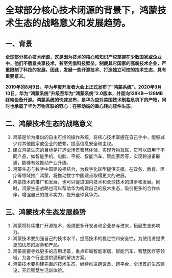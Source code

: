 #  全球部分核心技术闭源的背景下，鸿蒙技术生态的战略意义和发展趋势。



## 一、背景

**全球部分核心技术闭源，这是因为技术的核心和知识产权掌握在少数国家或企业中，他们不愿意共享技术，甚至凭借科技壁垒，制裁其它国家的高新技术企业，严重限制了科技的发展，因此，发展一些开源技术、打造独立可控的技术生态，具有重要意义。**

**2019年的8月9日，华为年度开发者大会上正式发布了“鸿蒙系统”。2020年9月10日，华为“鸿蒙系统”升级至华为“鸿蒙系统”2.0版本，并面向128KB—128MB终端设备开源。鸿蒙系统的快速发布，是华为应对美国技术制裁危机下的产物，同时也承载了华为万物互联的野心：在移动端的重心转向软件生态。**

## 二、鸿蒙技术生态的战略意义

1. 鸿蒙是华为推出的自主可控的操作系统，将核心技术掌握在自己手中，能够减少对其他国家或企业的依赖，提高信息安全和主权。
2. 建立鸿蒙生态的目标是打造全场景智慧体验，实现万物互联，它可以应用于不同产品，如智能手机、电脑、平板、智能汽车、智能家居等，实现跨设备联通，能够有效推动产业升级。
3. 鸿蒙生态与数字中国建设相结合，为数字化转型提供支撑。在政务、教育、医疗等领域推广鸿蒙，将推动数字中国建设取得更大的进展。
4. 鸿蒙技术的推广和发展，也可以促进国内技术和全球技术的进步和发展。同时，鸿蒙生态战略也可以帮助华为构建自己的技术生态，吸引更多的合作伙伴，增强自己的技术实力，提升全球竞争力。

## 三、鸿蒙技术生态发展趋势

1. 鸿蒙将持续推广开源技术，吸纳更多开发者和企业参与进来，拓展生态影响力。
2. 鸿蒙技术要加强自己的技术水平，提高技术的稳定性和安全性，为使用者提供更加优质的服务和产品。
3. 鸿蒙需要寻找更多的应用场景，重点布局智能家居、智能汽车、智慧医疗等领域，为各个行业提供通用的解决方案。
4. 鸿蒙技术要构建完善的技术生态，继续推进跨设备、跨平台、全场景的生态建设，开启智慧生活新体验。

